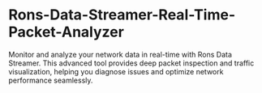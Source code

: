 # Rons-Data-Streamer-Real-Time-Packet-Analyzer
Monitor and analyze your network data in real-time with Rons Data Streamer. This advanced tool provides deep packet inspection and traffic visualization, helping you diagnose issues and optimize network performance seamlessly.
